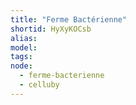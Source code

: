 ```yaml
---
title: "Ferme Bactérienne"
shortid: HyXyKOCsb
alias:
model:
tags:
node: 
  - ferme-bacterienne
  - celluby
---
```

